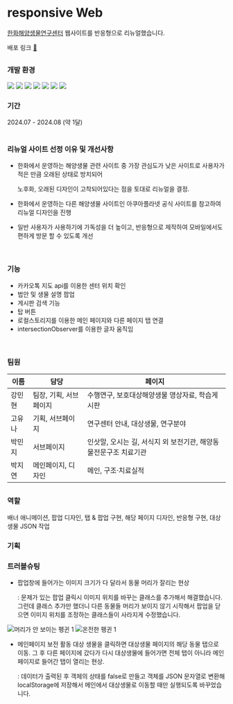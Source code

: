 # responsive Web
[한화해양생물연구센터](https://www.hmbrc.co.kr) 웹사이트를 반응형으로 리뉴얼했습니다.

배포 링크 [🏡](https://tolix-a.github.io/team-1)

##
     
### 개발 환경
<img src="https://img.shields.io/badge/html5-E34F26?style=for-the-badge&logo=html5&logoColor=white"> <img src="https://img.shields.io/badge/Sass-CC6699?style=for-the-badge&logo=sass&logoColor=white">
<img src="https://img.shields.io/badge/javascript-F7DF1E?style=for-the-badge&logo=javascript&logoColor=black">
<img src="https://img.shields.io/badge/Figma-F24E1E?style=for-the-badge&logo=figma&logoColor=white">
<img src="https://img.shields.io/badge/jquery-0769AD?style=for-the-badge&logo=jquery&logoColor=white">
<img src="https://img.shields.io/badge/github-181717?style=for-the-badge&logo=github&logoColor=white">
<img src="https://img.shields.io/badge/json-5E5C5C?style=for-the-badge&logo=json&logoColor=white">

### 기간
2024.07 - 2024.08 (약 1달)
<br/>
<br/>
### 리뉴얼 사이트 선정 이유 및 개선사항
- 한화에서 운영하는 해양생물 관련 사이트 중 가장 관심도가 낮은 사이트로 사용자가 적은 만큼 오래된 상태로 방치되어

  노후화, 오래된 디자인이 고착되어있다는 점을 토대로 리뉴얼을 결정.

- 한화에서 운영하는 다른 해양생물 사이트인 아쿠아플라넷 공식 사이트를 참고하여 리뉴얼 디자인을 진행

- 일반 사용자가 사용하기에 가독성을 더 높이고, 반응형으로 제작하여 모바일에서도 편하게 방문 할 수 있도록 개선
<br/>

### 기능
- 카카오톡 지도 api를 이용한 센터 위치 확인
- 법안 및 생물 설명 팝업
- 게시판 검색 기능
- 탑 버튼
- 로컬스토리지를 이용한 메인 페이지와 다른 페이지 탭 연결
- intersectionObserver를 이용한 글자 움직임

<br/>

### 팀원
  
| 이름   | 담당              |      페이지  |
|-------|-------------------|---|
| 강민현 | 팀장, 기획, 서브페이지  | 수행연구, 보호대상해양생물 영상자료, 학습게시판
| 고유나 | 기획, 서브페이지       | 연구센터 안내, 대상생물, 연구분야
| 박민지 | 서브페이지            | 인삿말, 오시는 길, 서식지 외 보전기관, 해양동물전문구조 치료기관
| 박지연 | 메인페이지, 디자인     | 메인, 구조·치료실적

##
### 역할
배너 애니메이션, 팝업 디자인, 탭 & 팝업 구현, 해당 페이지 디자인, 반응형 구현, 대상생물 JSON 작업

### 기획


### 트러블슈팅

- 팝업창에 들어가는 이미지 크기가 다 달라서 동물 머리가 잘리는 현상

  : 문제가 있는 팝업 클릭시 이미지 위치를 바꾸는 클래스를 추가해서 해결했습니다. 그런데 클래스 추가만 했더니 다른 동물들 머리가 보이지 않기 시작해서 팝업을 닫으면 이미지 위치를 조정하는 클래스들이 사라지게 수정했습니다.
  
![머리가 안 보이는 펭귄 1](https://github.com/user-attachments/assets/8c735548-6335-4594-b0ca-640eadcf24f8)
![온전한 펭귄 1](https://github.com/user-attachments/assets/a892783b-1c73-4658-8a3b-fec96b996f0b)

- 메인페이지 보전 활동 대상 생물을 클릭하면 대상생물 페이지의 해당 동물 탭으로 이동. 그 후 다른 페이지에 갔다가 다시 대상생물에 들어가면 전체 탭이 아니라 메인페이지로 들어간 탭이 열리는 현상.
  
  : 데이터가 출력된 후 객체의 상태를 false로 만들고 객체를 JSON 문자열로 변환해 localStorage에 저장해서 메인에서 대상생물로 이동할 때만 실행되도록 바꾸었습니다.

